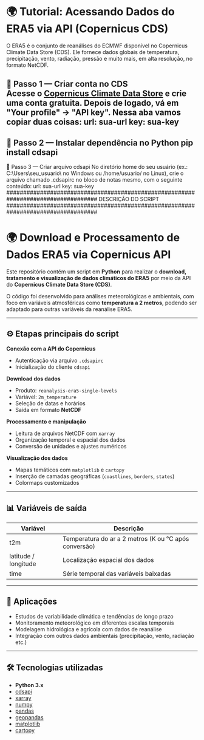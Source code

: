 # 🌍 Tutorial: Acessando Dados do ERA5 via API (Copernicus CDS)

O ERA5 é o conjunto de reanálises do ECMWF disponível no Copernicus Climate Data Store (CDS). Ele fornece dados globais de temperatura, precipitação, vento, radiação, pressão e muito mais, em alta resolução, no formato NetCDF.  

🔹 **Passo 1 — Criar conta no CDS**  
Acesse o [Copernicus Climate Data Store](https://cds.climate.copernicus.eu/) e crie uma conta gratuita. Depois de logado, vá em "Your profile" → "API key". 
Nessa aba vamos copiar duas coisas:
url: sua-url
key: sua-key
---
🔹 Passo 2 — Instalar dependência no Python
pip install cdsapi
---
🔹 Passo 3 — Criar arquivo cdsapi
No diretório home do seu usuário (ex.: C:\Users\seu_usuario\ no Windows ou /home/usuario/ no Linux), crie o arquivo chamado .cdsapirc no bloco de notas mesmo, com o seguinte conteúdo:
url: sua-url
key: sua-key
################################################################################### DESCRIÇÃO DO SCRIPT ###################################################################################

# 🌍 Download e Processamento de Dados ERA5 via Copernicus API  

Este repositório contém um script em **Python** para realizar o **download, tratamento e visualização de dados climáticos do ERA5** por meio da API do **Copernicus Climate Data Store (CDS)**.  

O código foi desenvolvido para análises meteorológicas e ambientais, com foco em variáveis atmosféricas como **temperatura a 2 metros**, podendo ser adaptado para outras variáveis da reanálise ERA5.  

---

## ⚙️ Etapas principais do script  

**Conexão com a API do Copernicus**  
- Autenticação via arquivo `.cdsapirc`  
- Inicialização do cliente `cdsapi`  

**Download dos dados**  
- Produto: `reanalysis-era5-single-levels`  
- Variável: `2m_temperature`  
- Seleção de datas e horários  
- Saída em formato **NetCDF**  

**Processamento e manipulação**  
- Leitura de arquivos NetCDF com `xarray`  
- Organização temporal e espacial dos dados  
- Conversão de unidades e ajustes numéricos  

**Visualização dos dados**  
- Mapas temáticos com `matplotlib` e `cartopy`  
- Inserção de camadas geográficas (`coastlines`, `borders`, `states`)  
- Colormaps customizados  

---

## 📊 Variáveis de saída  
| Variável | Descrição |  
|----------|------------|  
| t2m | Temperatura do ar a 2 metros (K ou °C após conversão) |  
| latitude / longitude | Localização espacial dos dados |  
| time | Série temporal das variáveis baixadas |  

---

## 🎯 Aplicações  
- Estudos de variabilidade climática e tendências de longo prazo  
- Monitoramento meteorológico em diferentes escalas temporais  
- Modelagem hidrológica e agrícola com dados de reanálise  
- Integração com outros dados ambientais (precipitação, vento, radiação etc.)  

---

## 🛠️ Tecnologias utilizadas  
- **Python 3.x**  
- [cdsapi](https://pypi.org/project/cdsapi/)  
- [xarray](https://docs.xarray.dev/)  
- [numpy](https://numpy.org/)  
- [pandas](https://pandas.pydata.org/)  
- [geopandas](https://geopandas.org/)  
- [matplotlib](https://matplotlib.org/)  
- [cartopy](https://scitools.org.uk/cartopy/docs/latest/)  
